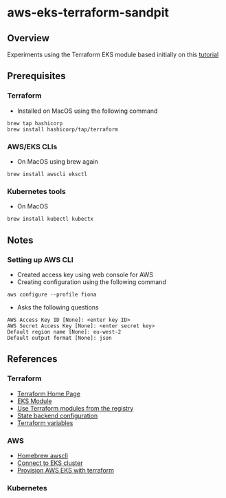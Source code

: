 # aws-eks-terraform-sandpit

## Overview

Experiments using the Terraform EKS module based initially on this 
[tutorial](https://medium.com/devops-mojo/terraform-provision-amazon-eks-cluster-using-terraform-deploy-create-aws-eks-kubernetes-cluster-tf-4134ab22c594)


## Prerequisites

### Terraform

* Installed on MacOS using the following command

```
brew tap hashicorp
brew install hashicorp/tap/terraform
```

### AWS/EKS CLIs

* On MacOS using brew again

```
brew install awscli eksctl
```


### Kubernetes tools

* On MacOS

```
brew install kubectl kubectx
```


## Notes

### Setting up AWS CLI

* Created access key using web console for AWS
* Creating configuration using the following command

```
aws configure --profile fiona
```

* Asks the following questions

```
AWS Access Key ID [None]: <enter key ID>
AWS Secret Access Key [None]: <enter secret key>
Default region name [None]: eu-west-2
Default output format [None]: json
```


## References

### Terraform

* [Terraform Home Page](https://www.terraform.io/downloads)
* [EKS Module](https://registry.terraform.io/modules/terraform-aws-modules/eks/aws/latest)
* [Use Terraform modules from the registry](https://learn.hashicorp.com/tutorials/terraform/module-use?in=terraform/modules)
* [State backend configuration](https://www.terraform.io/language/settings/backends/local)
* [Terraform variables](https://www.terraform.io/language/values/variables)


### AWS

* [Homebrew awscli](https://formulae.brew.sh/formula/awscli)
* [Connect to EKS cluster](https://aws.amazon.com/premiumsupport/knowledge-center/eks-cluster-connection/)
* [Provision AWS EKS with terraform](https://medium.com/devops-mojo/terraform-provision-amazon-eks-cluster-using-terraform-deploy-create-aws-eks-kubernetes-cluster-tf-4134ab22c594)


### Kubernetes


